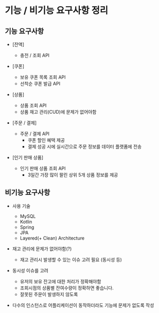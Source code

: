 # 기능 / 비기능 요구사항 정리

## 기능 요구사항

- [잔액] 
  - 충전 / 조회 API

- [쿠폰] 
    - 보유 쿠폰 목록 조회 API
    - 선착순 쿠폰 발급 API

- [상품]
  - 상품 조회 API
  - 상품 재고 관리(CUD)에 문제가 없어야함

- [주문 / 결제]
  - 주문 / 결제 API
    - 쿠폰 할인 혜택 제공
    - 결제 성공 시에 실시간으로 주문 정보를 데이터 플랫폼에 전송

- [인기 판매 상품]
  - 인기 판매 상품 조회 API
    -  3일간 가장 많이 팔린 상위 5개 상품 정보를 제공

## 비기능 요구사항
- 사용 기술
    - MySQL
    - Kotlin
    - Spring
    - JPA
    - Layered(+ Clean) Architecture
    
- 재고 관리에 문제가 없어야함(?)
  - 재고 관리시 발생할 수 있는 이슈 고려 필요 (동시성 등)

- 동시성 이슈를 고려
  - 유저의 보유 잔고에 대한 처리가 정확해야함
  - 조회시점의 상품별 잔여수량이 정확하면 좋습니다.
  - 잘못된 주문이 발생하지 않도록

- 다수의 인스턴스로 어플리케이션이 동작하더라도 기능에 문제가 없도록 작성
